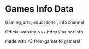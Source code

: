 # Games Info Data
Gaming, arts, educations , info channel

Official website >>> https//:satoor.info


made with <3 from gamer to gamers!
